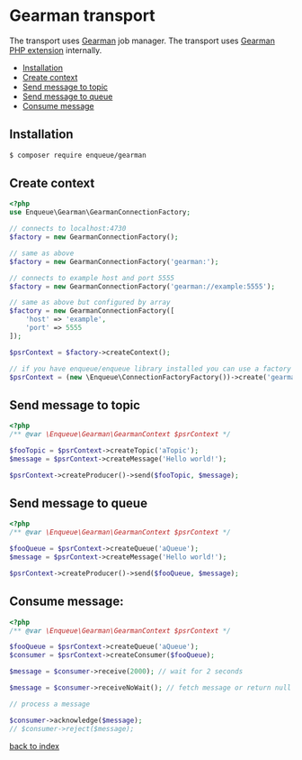 # Gearman transport

The transport uses [Gearman](http://gearman.org/) job manager. 
The transport uses [Gearman PHP extension](http://php.net/manual/en/book.gearman.php) internally.      

* [Installation](#installation)
* [Create context](#create-context)
* [Send message to topic](#send-message-to-topic)
* [Send message to queue](#send-message-to-queue)
* [Consume message](#consume-message)

## Installation

```bash
$ composer require enqueue/gearman
```


## Create context

```php
<?php
use Enqueue\Gearman\GearmanConnectionFactory;

// connects to localhost:4730
$factory = new GearmanConnectionFactory();

// same as above
$factory = new GearmanConnectionFactory('gearman:');

// connects to example host and port 5555
$factory = new GearmanConnectionFactory('gearman://example:5555');

// same as above but configured by array
$factory = new GearmanConnectionFactory([
    'host' => 'example',
    'port' => 5555
]);

$psrContext = $factory->createContext();

// if you have enqueue/enqueue library installed you can use a factory to build context from DSN 
$psrContext = (new \Enqueue\ConnectionFactoryFactory())->create('gearman:')->createContext();
```

## Send message to topic

```php
<?php
/** @var \Enqueue\Gearman\GearmanContext $psrContext */

$fooTopic = $psrContext->createTopic('aTopic');
$message = $psrContext->createMessage('Hello world!');

$psrContext->createProducer()->send($fooTopic, $message);
```

## Send message to queue 

```php
<?php
/** @var \Enqueue\Gearman\GearmanContext $psrContext */

$fooQueue = $psrContext->createQueue('aQueue');
$message = $psrContext->createMessage('Hello world!');

$psrContext->createProducer()->send($fooQueue, $message);
```

## Consume message:

```php
<?php
/** @var \Enqueue\Gearman\GearmanContext $psrContext */

$fooQueue = $psrContext->createQueue('aQueue');
$consumer = $psrContext->createConsumer($fooQueue);

$message = $consumer->receive(2000); // wait for 2 seconds

$message = $consumer->receiveNoWait(); // fetch message or return null immediately 

// process a message

$consumer->acknowledge($message);
// $consumer->reject($message);
```

[back to index](../index.md)